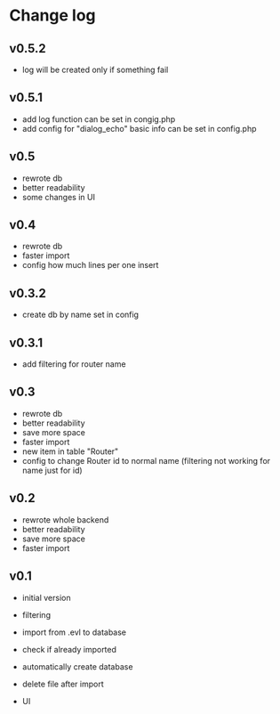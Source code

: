 # **Change log**

## v0.5.2

- log will be created only if something fail

## v0.5.1

- add log function can be set in congig.php
- add config for "dialog_echo" basic info can be set in config.php

## v0.5

- rewrote db
- better readability
- some changes in UI

## v0.4

- rewrote db
- faster import
- config how much lines per one insert

## v0.3.2

- create db by name set in config

## v0.3.1

- add filtering for router name

## v0.3

- rewrote db
- better readability
- save more space
- faster import
- new item in table "Router"
- config to change Router id to normal name (filtering not working for name just for id)

## v0.2

- rewrote whole backend
- better readability
- save more space
- faster import

## v0.1

- initial version

- filtering
- import from .evl to database
- check if already  imported
- automatically create database
- delete file after import
- UI